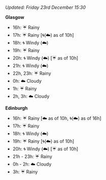 *Updated: Friday 23rd December 15:30*

**Glasgow**

* 16h: :umbrella: Rainy
* 17h: :umbrella: Rainy [:cyclone:(:cloud:) as of 10h]
* 18h: :cyclone: Windy (:cloud:)
* 19h: :umbrella: Rainy
* 20h: :cyclone: Windy (:cloud:) [:umbrella: as of 10h]
* 21h: :cyclone: Windy (:cloud:)
* 22h, 23h: :umbrella: Rainy
* 0h: :cloud: Cloudy
* 1h: :umbrella: Rainy
* 2h, 3h: :cloud: Cloudy

**Edinburgh**

* 16h: :umbrella: Rainy [:cloud: as of 10h, :cyclone:(:cloud:) as of 16h]
* 17h: :umbrella: Rainy
* 18h: :cyclone: Windy (:cloud:)
* 19h: :umbrella: Rainy [:cyclone:(:cloud:) as of 10h]
* 20h: :cyclone: Windy (:cloud:) [:umbrella: as of 10h]
* 21h - 23h: :umbrella: Rainy
* 0h - 2h: :cloud: Cloudy
* 3h: :umbrella: Rainy
